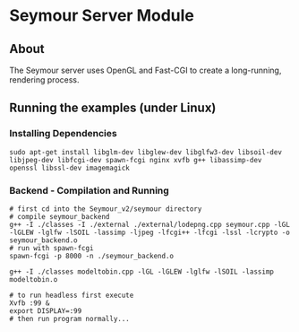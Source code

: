 # Seymour Server Module

## About

The Seymour server uses OpenGL and Fast-CGI to create a long-running, rendering process.

## Running the examples (under Linux)

### Installing Dependencies
```
sudo apt-get install libglm-dev libglew-dev libglfw3-dev libsoil-dev libjpeg-dev libfcgi-dev spawn-fcgi nginx xvfb g++ libassimp-dev openssl libssl-dev imagemagick
```

### Backend - Compilation and Running
```
# first cd into the Seymour_v2/seymour directory
# compile seymour_backend 
g++ -I ./classes -I ./external ./external/lodepng.cpp seymour.cpp -lGL -lGLEW -lglfw -lSOIL -lassimp -ljpeg -lfcgi++ -lfcgi -lssl -lcrypto -o seymour_backend.o
# run with spawn-fcgi
spawn-fcgi -p 8000 -n ./seymour_backend.o

g++ -I ./classes modeltobin.cpp -lGL -lGLEW -lglfw -lSOIL -lassimp modeltobin.o

# to run headless first execute
Xvfb :99 &
export DISPLAY=:99
# then run program normally...
```

